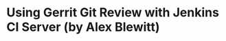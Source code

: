 <!--
id: 3365134708
link: http://tumblr.atmos.org/post/3365134708/using-gerrit-git-review-with-jenkins-ci-server-by
slug: using-gerrit-git-review-with-jenkins-ci-server-by
date: Fri Feb 18 2011 09:56:21 GMT-0800 (PST)
publish: 2011-02-018
tags: 
title: Using Gerrit Git Review with Jenkins CI Server (by Alex Blewitt)
-->


Using Gerrit Git Review with Jenkins CI Server (by Alex Blewitt)
================================================================



